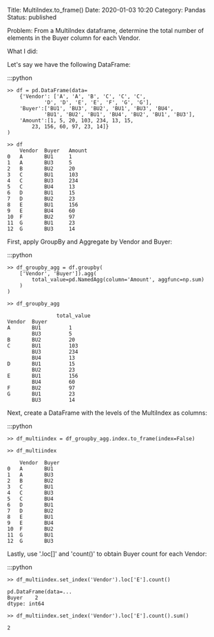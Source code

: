 Title: MultiIndex.to_frame()
Date: 2020-01-03 10:20
Category: Pandas
Status: published

Problem: From a MultiIndex dataframe, determine the total number of elements in the Buyer column for each Vendor.

What I did:

Let's say we have the following DataFrame:
    
:::python

    >> df = pd.DataFrame(data=
        {'Vendor': ['A', 'A', 'B', 'C', 'C', 'C',
                'D', 'D', 'E', 'E', 'F', 'G', 'G'],      
        'Buyer':['BU1', 'BU3', 'BU2', 'BU1', 'BU3', 'BU4',
                'BU1', 'BU2', 'BU1', 'BU4', 'BU2', 'BU1', 'BU3'],
        'Amount':[1, 5, 20, 103, 234, 13, 15,
            23, 156, 60, 97, 23, 14]}
    )

    >> df
        Vendor	Buyer	Amount
    0	A	    BU1	    1
    1	A	    BU3 	5
    2	B	    BU2	    20
    3	C	    BU1	    103
    4	C   	BU3	    234
    5	C   	BU4	    13
    6	D   	BU1	    15
    7	D   	BU2	    23
    8	E   	BU1	    156
    9	E   	BU4	    60
    10	F   	BU2	    97
    11	G   	BU1	    23
    12	G   	BU3	    14


First, apply GroupBy and Aggregate by Vendor and Buyer:

:::python

    >> df_groupby_agg = df.groupby(
        ['Vendor', 'Buyer']).agg(
            total_value=pd.NamedAgg(column='Amount', aggfunc=np.sum)
        )
    )

    >> df_groupby_agg

                    total_value
    Vendor	Buyer	
    A	    BU1	        1
            BU3	        5
    B   	BU2	        20
    C	    BU1	        103
            BU3	        234
            BU4	        13
    D	    BU1	        15
            BU2	        23
    E	    BU1	        156
            BU4	        60
    F	    BU2	        97
    G	    BU1	        23
            BU3	        14

Next, create a DataFrame with the levels of the MultiIndex as columns:
    
:::python

    >> df_multiindex = df_groupby_agg.index.to_frame(index=False)

    >> df_multiindex

        Vendor	Buyer
    0	A	    BU1
    1	A	    BU3
    2	B	    BU2
    3	C	    BU1
    4	C	    BU3
    5	C	    BU4
    6	D	    BU1
    7	D	    BU2
    8	E	    BU1
    9	E	    BU4
    10	F	    BU2
    11	G	    BU1
    12	G	    BU3

Lastly, use '.loc[]' and 'count()' to obtain Buyer count for each Vendor:
    
:::python

    >> df_multiindex.set_index('Vendor').loc['E'].count()

    pd.DataFrame(data=...
    Buyer    2
    dtype: int64

    >> df_multiindex.set_index('Vendor').loc['E'].count().sum()

    2
